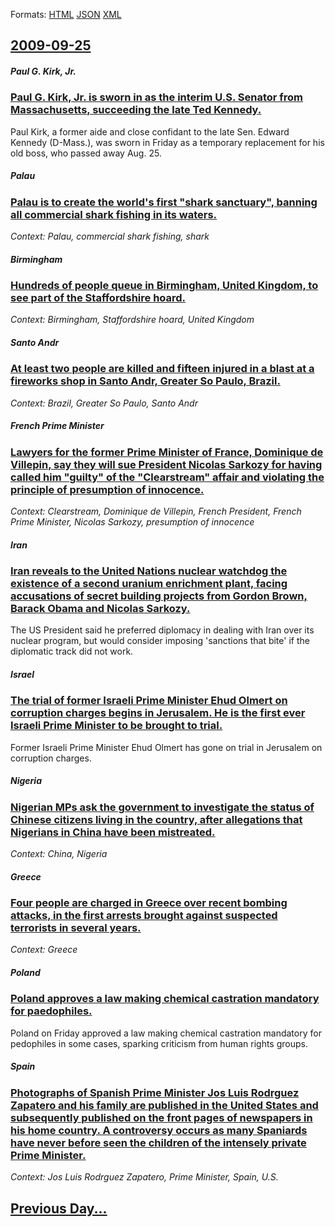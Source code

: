 
Formats: [HTML](2009/09/25/index.html)  [JSON](2009/09/25/index.json)  [XML](2009/09/25/index.xml)  

## [2009-09-25](/news/2009/09/25/index.md)

##### Paul G. Kirk, Jr.
### [ Paul G. Kirk, Jr. is sworn in as the interim U.S. Senator from Massachusetts, succeeding the late Ted Kennedy. ](/news/2009/09/25/paul-g-kirk-jr-is-sworn-in-as-the-interim-u-s-senator-from-massachusetts-succeeding-the-late-ted-kennedy.md)
 Paul Kirk, a former aide and close confidant to the late Sen. Edward Kennedy (D-Mass.), was sworn in Friday as a temporary replacement for his old boss, who passed away Aug. 25. 

##### Palau
### [ Palau is to create the world's first "shark sanctuary", banning all commercial shark fishing in its waters. ](/news/2009/09/25/palau-is-to-create-the-world-s-first-shark-sanctuary-banning-all-commercial-shark-fishing-in-its-waters.md)
_Context: Palau, commercial shark fishing, shark_

##### Birmingham
### [ Hundreds of people queue in Birmingham, United Kingdom, to see part of the Staffordshire hoard. ](/news/2009/09/25/hundreds-of-people-queue-in-birmingham-united-kingdom-to-see-part-of-the-staffordshire-hoard.md)
_Context: Birmingham, Staffordshire hoard, United Kingdom_

##### Santo Andr
### [ At least two people are killed and fifteen injured in a blast at a fireworks shop in Santo Andr, Greater So Paulo, Brazil. ](/news/2009/09/25/at-least-two-people-are-killed-and-fifteen-injured-in-a-blast-at-a-fireworks-shop-in-santo-andre-greater-sao-paulo-brazil.md)
_Context: Brazil, Greater So Paulo, Santo Andr_

##### French Prime Minister
### [ Lawyers for the former Prime Minister of France, Dominique de Villepin, say they will sue President Nicolas Sarkozy for having called him "guilty" of the "Clearstream" affair and violating the principle of presumption of innocence. ](/news/2009/09/25/lawyers-for-the-former-prime-minister-of-france-dominique-de-villepin-say-they-will-sue-president-nicolas-sarkozy-for-having-called-him.md)
_Context: Clearstream, Dominique de Villepin, French President, French Prime Minister, Nicolas Sarkozy, presumption of innocence_

##### Iran
### [ Iran reveals to the United Nations nuclear watchdog the existence of a second uranium enrichment plant, facing accusations of secret building projects from Gordon Brown, Barack Obama and Nicolas Sarkozy. ](/news/2009/09/25/iran-reveals-to-the-united-nations-nuclear-watchdog-the-existence-of-a-second-uranium-enrichment-plant-facing-accusations-of-secret-buildi.md)
The US President said he preferred diplomacy in dealing with Iran over its nuclear program, but would consider imposing &#39;sanctions that bite&#39; if the diplomatic track did not work.

##### Israel
### [ The trial of former Israeli Prime Minister Ehud Olmert on corruption charges begins in Jerusalem. He is the first ever Israeli Prime Minister to be brought to trial. ](/news/2009/09/25/the-trial-of-former-israeli-prime-minister-ehud-olmert-on-corruption-charges-begins-in-jerusalem-he-is-the-first-ever-israeli-prime-minist.md)
Former Israeli Prime Minister Ehud Olmert has gone on trial in Jerusalem on corruption charges.

##### Nigeria
### [ Nigerian MPs ask the government to investigate the status of Chinese citizens living in the country, after allegations that Nigerians in China have been mistreated. ](/news/2009/09/25/nigerian-mps-ask-the-government-to-investigate-the-status-of-chinese-citizens-living-in-the-country-after-allegations-that-nigerians-in-ch.md)
_Context: China, Nigeria_

##### Greece
### [ Four people are charged in Greece over recent bombing attacks, in the first arrests brought against suspected terrorists in several years. ](/news/2009/09/25/four-people-are-charged-in-greece-over-recent-bombing-attacks-in-the-first-arrests-brought-against-suspected-terrorists-in-several-years.md)
_Context: Greece_

##### Poland
### [ Poland approves a law making chemical castration mandatory for paedophiles. ](/news/2009/09/25/poland-approves-a-law-making-chemical-castration-mandatory-for-paedophiles.md)
Poland on Friday approved a law making chemical castration mandatory for pedophiles in some cases, sparking criticism from human rights groups.

##### Spain
### [ Photographs of Spanish Prime Minister Jos Luis Rodrguez Zapatero and his family are published in the United States and subsequently published on the front pages of newspapers in his home country. A controversy occurs as many Spaniards have never before seen the children of the intensely private Prime Minister. ](/news/2009/09/25/photographs-of-spanish-prime-minister-jose-luis-rodriguez-zapatero-and-his-family-are-published-in-the-united-states-and-subsequently-publi.md)
_Context: Jos Luis Rodrguez Zapatero, Prime Minister, Spain, U.S._

## [Previous Day...](/news/2009/09/24/index.md)

